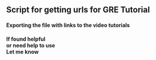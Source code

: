 <h2>Script for getting urls for GRE Tutorial</h2>
<h4>Exporting the file with links to the video tutorials<h4>
<p>If found helpful<br> or need help to use <br>Let me know </p>